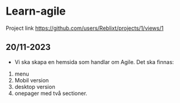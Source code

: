 # Learn-agile

Project link https://github.com/users/Reblixt/projects/1/views/1


## 20/11-2023 
* Vi ska skapa en hemsida som handlar om Agile. 
Det ska finnas:
1. menu
2. Mobil version
3. desktop version
4. onepager med två sectioner. 




 
